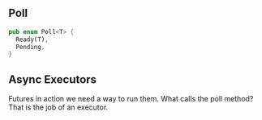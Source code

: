 ## Poll
```rust
pub enum Poll<T> {
  Ready(T),
  Pending,
}
```




## Async Executors
Futures in action we need a way to run them. What calls the poll method? That is the job of an executor. 